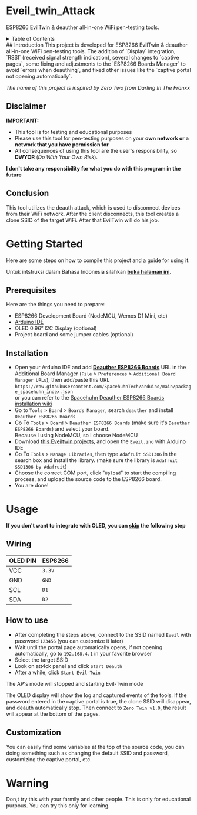 # Eveil_twin_Attack
ESP8266 EvilTwin & deauther all-in-one WiFi pen-testing tools.
<details>
  <summary>Table of Contents</summary>
  <ol>
    <li>
      <a href="#about-the-project">Introduction</a>
      <ul>
        <li><a href="#disclaimer">Disclaimer</a></li>
        <li><a href="#conclusion">Conclusion</a></li>
      </ul>
    </li>
    <li>
      <a href="#getting-started">Getting Started</a>
      <ul>
        <li><a href="#prerequisites">Prerequisites</a></li>
        <li><a href="#installation">Installation</a></li>
      </ul>
    </li>
    <li>
    <a href="#usage">Usage</a>
          <ul>
        <li><a href="#wiring">Wiring</a></li>
        <li><a href="#how-to-use">How to use</a></li>
        <li><a href="#customization">Customization</a></li>
      </ul>
    </li>
  </ol>
</details>
## Introduction
This project is developed for ESP8266 EvilTwin & deauther all-in-one WiFi pen-testing tools. The addition of `Display` integration, `RSSI` (received signal strength indication), several changes to `captive pages`, some fixing and adjustments to the `ESP8266 Boards Manager` to avoid `errors when deauthing`, and fixed other issues like the `captive portal not opening automatically`.

<i>The name of this project is inspired by Zero Two from Darling In The Franxx</i>

## Disclaimer
__IMPORTANT:__
- This tool is for testing and educational purposes
- Please use this tool for pen-testing purposes on your **own network or a network that you have permission for**
- All consequences of using this tool are the user's responsibility, so **DWYOR** (*Do With Your Own Risk*).

**I don't take any responsibility for what you do with this program in the future**

## Conclusion
This tool utilizes the deauth attack, which is used to disconnect devices from their WiFi network. After the client disconnects, this tool creates a clone SSID of the target WiFi.
After that EvilTwin will do his job.

# Getting Started
Here are some steps on how to compile this project and a guide for using it.

Untuk intstruksi dalam Bahasa Indonesia silahkan [__buka halaman ini__](https://github.com/shinyxn/ZeroTwin/tree/master/ESP8266-ZeroTwin%20Indonesian).

## Prerequisites
Here are the things you need to prepare:
- ESP8266 Development Board (NodeMCU, Wemos D1 Mini, etc)
- [Arduino IDE](https://www.arduino.cc/en/software)
- OLED 0.96” I2C Display (optional)
- Project board and some jumper cables (optional)

## Installation
- Open your Arduino IDE and add [**Deauther ESP8266 Boards**](https://raw.githubusercontent.com/SpacehuhnTech/arduino/main/package_spacehuhn_index.json) URL in the Additional Board Manager (`File` > `Preferences` > `Additional Board Manager URLs`), then add/paste this URL 
`https://raw.githubusercontent.com/SpacehuhnTech/arduino/main/package_spacehuhn_index.json`
<br>or you can refer to the [Spacehuhn Deauther ESP8266 Boards installation wiki](https://github.com/spacehuhntech/esp8266_deauther/wiki/Installation#compiling-using-arduino-ide)
- Go to `Tools` > `Board` > `Boards Manager`, search `deauther` and install `Deauther ESP8266 Boards`
- Go To `Tools` > `Board` > `Deauther ESP8266 Boards` (make sure it's `Deauther ESP8266 Boards`) and select your board. 
<br>Because I using NodeMCU, so I choose NodeMCU
- Download [this Eveiltwin projects](https://github.com/shinyxn/ZeroTwin/releases/), and open the `Eveil.ino` with Arduino IDE
- Go To `Tools` > `Manage Libraries`, then type `Adafruit SSD1306` in the search box and install the library. (make sure the library is `Adafruit SSD1306 by Adafruit`)
- Choose the correct COM port, click "`Upload`" to start the compiling process, and upload the source code to the ESP8266 board.
- You are done!

# Usage
**If you don't want to integrate with OLED, you can [skip](#how-to-use) the following step**

## Wiring

| OLED PIN      | ESP8266       |
| ------------- | ------------- |
|  VCC          |  `3.3V`       |
|  GND          |  `GND`        |
|  SCL          |  `D1`         |
|  SDA          |  `D2`         |

## How to use
- After completing the steps above, connect to the SSID named `Eveil` with password `123456` (you can customize it later)
- Wait until the portal page automatically opens, if not opening automatically, go to `192.168.4.1` in your favorite browser
- Select the target SSID
- Look on att4ck panel and click `Start Deauth`
- After a while, click `Start Evil-Twin`

The AP's mode will stopped and starting Evil-Twin mode

The OLED display will show the log and captured events of the tools. If the password entered in the captive portal is true, the clone SSID will disappear, and deauth automatically stop. Then connect to `Zero Twin v1.0`, the result will appear at the bottom of the pages.

## Customization
You can easily find some variables at the top of the source code, you can doing something such as changing the default SSID and password, customizing the captive portal, etc.

# Warning 
Don,t try this with your farmily and other people. This is only for educational purpous. You can try this only for learning.
